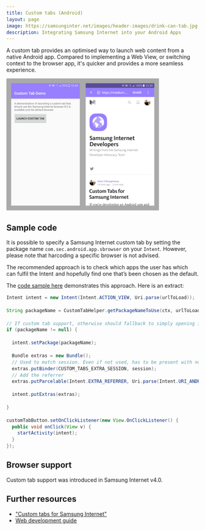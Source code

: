 ```yaml
---
title: Custom tabs (Android)
layout: page
image: https://samsunginter.net/images/header-images/drink-can-tab.jpg
description: Integrating Samsung Internet into your Android Apps
---
```

A custom tab provides an optimised way to launch web content from a native Android app.
Compared to implementing a Web View, or switching context to the browser app, it's quicker
and provides a more seamless experience.

<img src="/images/docs/custom-tab.png" width="400px" alt="Custom tab demo"/>

## Sample code

It is possible to specify a Samsung Internet custom tab by setting the package name
`com.sec.android.app.sbrowser` on your `Intent`. However, please note that harcoding a
specific browser is not advised.

The recommended approach is to check which apps the user has which can fulfil the Intent
 and hopefully find one that’s been chosen as the default.

The [code sample here](https://github.com/SamsungInternet/examples/tree/master/custom-tab-demo)
demonstrates this approach. Here is an extract:

```java
Intent intent = new Intent(Intent.ACTION_VIEW, Uri.parse(urlToLoad));

String packageName = CustomTabHelper.getPackageNameToUse(ctx, urlToLoad);

// If custom tab support, otherwise should fallback to simply opening in the browser
if (packageName != null) {

  intent.setPackage(packageName);

  Bundle extras = new Bundle();
  // Used to match session. Even if not used, has to be present with null to launch custom tab
  extras.putBinder(CUSTOM_TABS_EXTRA_SESSION, session);
  // Add the referrer
  extras.putParcelable(Intent.EXTRA_REFERRER, Uri.parse(Intent.URI_ANDROID_APP_SCHEME + "//" + ctx.getPackageName()));

  intent.putExtras(extras);

}

customTabButton.setOnClickListener(new View.OnClickListener() {
  public void onClick(View v) {
    startActivity(intent);
  }
});
```

## Browser support

Custom tab support was introduced in Samsung Internet v4.0.

## Further resources

* ["Custom tabs for Samsung Internet"](https://medium.com/samsung-internet-dev/custom-tabs-for-samsung-internet-8563e4754b22)
* [Web development guide](http://developer.samsung.com/internet/android/web-guide)
